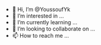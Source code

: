 - 👋 Hi, I’m @YoussoufYk
- 👀 I’m interested in ...
- 🌱 I’m currently learning ...
- 💞️ I’m looking to collaborate on ...
- 📫 How to reach me ...

<!---
YoussoufYk/YoussoufYk is a ✨ special ✨ repository because its `README.md` (this file) appears on your GitHub profile.
You can click the Preview link to take a look at your changes.
--->
